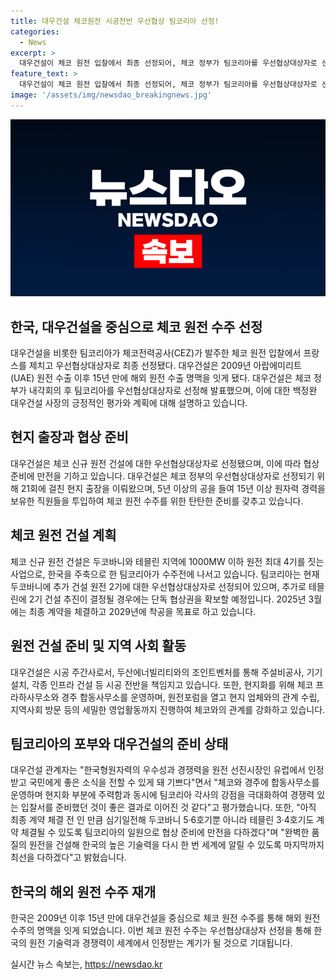 ```yaml
---
title: 대우건설 체코원전 시공전반 우선협상 팀코리아 선정!
categories:
  - News
excerpt: >
  대우건설이 체코 원전 입찰에서 최종 선정되어, 체코 정부가 팀코리아를 우선협상대상자로 선정했다. 이에 대우건설은 5년간 현지에서 노력을 기울여왔고, 15년 이상의 원자력 경력을 보유한 직원들이 현지 출장과 영업활동을 진행해왔다. 향후 체코 정부의 결정에 따라 최종 계약이 이뤄지고, 대우건설은 한국의 원전 기술력을 세계에 알릴 수 있는 기회를 가지게 된다. 이에 대한 백정완 대우건설 사장의 기대와 다짐이 이야기된다. 
feature_text: >
  대우건설이 체코 원전 입찰에서 최종 선정되어, 체코 정부가 팀코리아를 우선협상대상자로 선정했다. 이에 대우건설은 5년간 현지에서 노력을 기울여왔고, 15년 이상의 원자력 경력을 보유한 직원들이 현지 출장과 영업활동을 진행해왔다. 향후 체코 정부의 결정에 따라 최종 계약이 이뤄지고, 대우건설은 한국의 원전 기술력을 세계에 알릴 수 있는 기회를 가지게 된다. 이에 대한 백정완 대우건설 사장의 기대와 다짐이 이야기된다. 
image: '/assets/img/newsdao_breakingnews.jpg'
---
```


<p><img src="/assets/img/newsdao_breakingnews.jpg" alt="koreaapp 속보" /></p>

<h2>한국, 대우건설을 중심으로 체코 원전 수주 선정</h2>

<p data-ke-size="size16">대우건설을 비롯한 팀코리아가 체코전력공사(CEZ)가 발주한 체코 원전 입찰에서 프랑스를 제치고 우선협상대상자로 최종 선정됐다. 대우건설은 2009년 아랍에미리트(UAE) 원전 수출 이후 15년 만에 해외 원전 수출 명맥을 잇게 됐다. 대우건설은 체코 정부가 내각회의 후 팀코리아를 우선협상대상자로 선정해 발표했으며, 이에 대한 백정완 대우건설 사장의 긍정적인 평가와 계획에 대해 설명하고 있습니다.</p>

<h2 data-ke-size="size26">현지 출장과 협상 준비</h2>

<p data-ke-size="size16">대우건설은 체코 신규 원전 건설에 대한 우선협상대상자로 선정됐으며, 이에 따라 협상 준비에 만전을 기하고 있습니다. 대우건설은 체코 정부의 우선협상대상자로 선정되기 위해 21회에 걸친 현지 출장을 이뤄왔으며, 5년 이상의 공을 들여 15년 이상 원자력 경력을 보유한 직원들을 투입하여 체코 원전 수주를 위한 탄탄한 준비를 갖추고 있습니다.</p>

<h2 data-ke-size="size26">체코 원전 건설 계획</h2>

<p data-ke-size="size16">체코 신규 원전 건설은 두코바니와 테믈린 지역에 1000MW 이하 원전 최대 4기를 짓는 사업으로, 한국을 주축으로 한 팀코리아가 수주전에 나서고 있습니다. 팀코리아는 현재 두코바니에 추가 건설 원전 2기에 대한 우선협상대상자로 선정되어 있으며, 추가로 테믈린에 2기 건설 추진이 결정될 경우에는 단독 협상권을 확보할 예정입니다. 2025년 3월에는 최종 계약을 체결하고 2029년에 착공을 목표로 하고 있습니다.</p>

<h2 data-ke-size="size26">원전 건설 준비 및 지역 사회 활동</h2>

<p data-ke-size="size16">대우건설은 시공 주간사로서, 두산에너빌리티와의 조인트벤처를 통해 주설비공사, 기기 설치, 각종 인프라 건설 등 시공 전반을 책임지고 있습니다. 또한, 현지화를 위해 체코 프라하사무소와 경주 합동사무소를 운영하며, 원전포럼을 열고 현지 업체와의 관계 수립, 지역사회 방문 등의 세밀한 영업활동까지 진행하여 체코와의 관계를 강화하고 있습니다.</p>

<h2 data-ke-size="size26">팀코리아의 포부와 대우건설의 준비 상태</h2>

<p data-ke-size="size16">대우건설 관계자는 "한국형원자력의 우수성과 경쟁력을 원전 선진시장인 유럽에서 인정받고 국민에게 좋은 소식을 전할 수 있게 돼 기쁘다"면서 "체코와 경주에 합동사무소를 운영하며 현지화 부분에 주력함과 동시에 팀코리아 각사의 강점을 극대화하여 경쟁력 있는 입찰서를 준비했던 것이 좋은 결과로 이어진 것 같다"고 평가했습니다. 또한, "아직 최종 계약 체결 전 인 만큼 심기일전해 두코바니 5·6호기뿐 아니라 테믈린 3·4호기도 계약 체결될 수 있도록 팀코리아의 일원으로 협상 준비에 만전을 다하겠다"며 "완벽한 품질의 원전을 건설해 한국의 높은 기술력을 다시 한 번 세계에 알릴 수 있도록 마지막까지 최선을 다하겠다"고 밝혔습니다.</p>

<h2 data-ke-size="size26">한국의 해외 원전 수주 재개</h2>

<p data-ke-size="size16">한국은 2009년 이후 15년 만에 대우건설을 중심으로 체코 원전 수주를 통해 해외 원전 수주의 명맥을 잇게 되었습니다. 이번 체코 원전 수주는 우선협상대상자 선정을 통해 한국의 원전 기술력과 경쟁력이 세계에서 인정받는 계기가 될 것으로 기대됩니다.</p>
실시간 뉴스 속보는, <a href="https://newsdao.kr" rel="dofollow">https://newsdao.kr</a>


